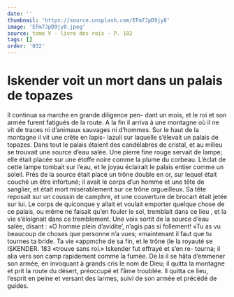 ```yaml
---
date: ''
thumbnail: 'https://source.unsplash.com/EFm7JpD9jy8'
image: 'EFm7JpD9jy8.jpeg'
source: tome V - livre des rois - P. 182
tags: []
order: '032'
---
```


# Iskender voit un mort dans un palais de topazes

Il continua sa marche en grande diligence pen- dant un mois, et le roi et son armée furent fatigués
de la route. A la fin il arriva à une montagne où il ne vit de traces ni d’animaux sauvages ni d’hommes.
Sur le haut de la montagne il vit une crête en lapis- lazuli sur laquelle s’élevait un palais de topazes. Dans
tout le palais étaient des candélabres de cristal, et au milieu se trouvait une source d’eau salée. Une pierre
fine rouge servait de lampe; elle était placée sur une étoffe noire comme la plume du corbeau. L’éclat de
cette lampe tombait sur l’eau, et le joyau éclairait
le palais entier comme un soleil. Près de la source était placé un trône double en or, sur lequel était
couché un être infortuné; il avait le corps d’un homme
et une tête de sanglier, et était mort misérablement
sur ce trône orgueilleux. Sa tête reposait sur un coussin
de camphre, et une couverture de brocart était jetée
sur lui. Le corps de quiconque y allait et voulait emporter quelque chose de ce palais, ou même ne faisait qu’en fouler le sol, tremblait dans ce lieu , et
la vie s’éloignait dans ce tremblement.
Une voix sortit de la source d’eau salée, disant :
«O homme plein d’avidite’, n’agis pas si follement!
«Tu as vu beaucoup de choses que personne n’a vues; «maintenant il faut que tu tournes ta bride. Ta vie «appmche de sa fin, et le trône (le la royauté se
ISKENDER. 183 «trouve sans roi.» Iskender fut effrayé et s’en re-
tourna; il alia vers son camp rapidement comme la fumée. De la il se hâta d’emmener son armée, en
invoquant à grands cris le nom de Dieu; il quitta la montagne et prit la route du désert, préoccupé et
l’âme troublée. Il quitta ce lieu, l’esprit en peine et
versant des larmes, suivi de son armée et précédé
de guides.
